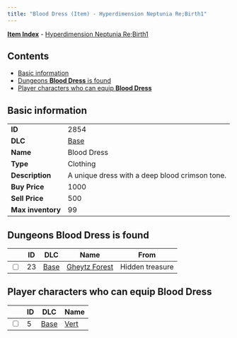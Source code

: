```yaml
---
title: "Blood Dress (Item) - Hyperdimension Neptunia Re;Birth1"
---
```


[**Item Index**](/neptunia/rb1/item/index.html) - [Hyperdimension Neptunia Re;Birth1](/neptunia/rb1)

## Contents

- [Basic information](#basic-information)
- [Dungeons **Blood Dress** is found](#dungeons-blood-dress-is-found)
- [Player characters who can equip **Blood Dress**](#player-characters-who-can-equip-blood-dress)

## Basic information

|   |   |
| -- | -- |
| **ID** | 2854 |
| **DLC** | [Base](/neptunia/rb1/dlc/1-base.html) |
| **Name** | Blood Dress |
| **Type** | Clothing |
| **Description** | A unique dress with a deep blood crimson tone. |
| **Buy Price** | 1000 |
| **Sell Price** | 500 |
| **Max inventory** | 99 |

## Dungeons **Blood Dress** is found

|    | ID | DLC | Name | From |
| -- | -- | --- | ---- | ---- |
| <input type="checkbox" id="rb1-dungeon-1-23" class="trackbox" /> | 23 | [Base](/neptunia/rb1/dlc/1-base.html) | [Gheytz Forest](/neptunia/rb1/dungeon/1-23-gheytz-forest.html) | Hidden treasure |

## Player characters who can equip **Blood Dress**

|    | ID | DLC | Name |
| -- | -- | --- | ---- |
| <input type="checkbox" id="rb1-player-1-5" class="trackbox" /> | 5 | [Base](/neptunia/rb1/dlc/1-base.html) | [Vert](/neptunia/rb1/player/1-5-vert.html) |